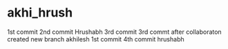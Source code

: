 # akhi_hrush

1st commit
2nd commit Hrushabh
3rd commit
3rd commt after collaboraton
created new branch akhilesh  1st commit
4th commit hrushabh
